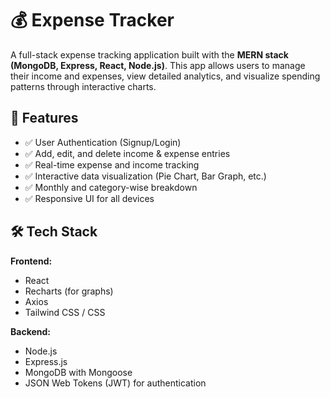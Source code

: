 # 💰 Expense Tracker

A full-stack expense tracking application built with the **MERN stack (MongoDB, Express, React, Node.js)**. This app allows users to manage their income and expenses, view detailed analytics, and visualize spending patterns through interactive charts.

## 🚀 Features

- ✅ User Authentication (Signup/Login)
- ✅ Add, edit, and delete income & expense entries
- ✅ Real-time expense and income tracking
- ✅ Interactive data visualization (Pie Chart, Bar Graph, etc.)
- ✅ Monthly and category-wise breakdown
- ✅ Responsive UI for all devices


## 🛠️ Tech Stack

**Frontend:**
- React
- Recharts (for graphs)
- Axios
- Tailwind CSS / CSS

**Backend:**
- Node.js
- Express.js
- MongoDB with Mongoose
- JSON Web Tokens (JWT) for authentication




